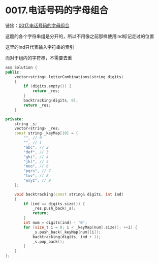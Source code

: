 # 0017.电话号码的字母组合

链接：[0017.电话号码的字母组合](https://leetcode.cn/problems/letter-combinations-of-a-phone-number/)

这题的各个字符串组是分开的，所以不用像之前那样使用ind标记走过的位置

这里的ind只代表输入字符串的索引

而对于组内的字符串，不需要去重


```c++
ass Solution {
public:
    vector<string> letterCombinations(string digits)
    {
        if (digits.empty()) {
            return _res;
        }
        backtracking(digits, 0);
        return _res;
    }

private:
    string _s;
    vector<string> _res;
    const string _keyMap[10] = {
        "", // 0
        "", // 1
        "abc", // 2
        "def", // 3
        "ghi", // 4
        "jkl", // 5
        "mno", // 6
        "pqrs", // 7
        "tuv", // 8
        "wxyz", // 9
    };

    void backtracking(const string& digits, int ind)
    {
        if (ind == digits.size()) {
            _res.push_back(_s);
            return;
        }
        int num = digits[ind] - '0';
        for (size_t i = 0; i < _keyMap[num].size(); ++i) {
            _s.push_back(_keyMap[num][i]);
            backtracking(digits, ind + 1);
            _s.pop_back();
        }
    }
};

```



